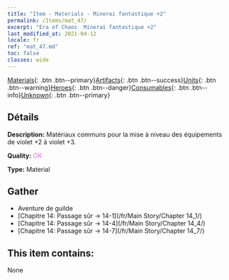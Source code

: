 ```yaml
---
title: "Item - Materials - Minerai fantastique +2"
permalink: /Items/mat_47/
excerpt: "Era of Chaos  Minerai fantastique +2"
last_modified_at: 2021-04-12
locale: fr
ref: "mat_47.md"
toc: false
classes: wide
---
```

 [Materials](/fr/Items/){: .btn .btn--primary}[Artifacts](/fr/Items/Artifacts/){: .btn .btn--success}[Units](/fr/Items/Units/){: .btn .btn--warning}[Heroes](/fr/Items/Heroes/){: .btn .btn--danger}[Consumables](/fr/Items/Consumables/){: .btn .btn--info}[Unknown](/fr/Items/Unknown/){: .btn .btn--primary}

## Détails
 **Description:** Matériaux communs pour la mise à niveau des équipements de violet +2 à violet +3.

 **Quality:** <span style="color: #DA70D6">OK</span>

 **Type:** Material

## Gather

*    Aventure de guilde 
*    [Chapitre 14: Passage sûr -> 14-1](/fr/Main Story/Chapter 14_1/) 
*    [Chapitre 14: Passage sûr -> 14-4](/fr/Main Story/Chapter 14_4/) 
*    [Chapitre 14: Passage sûr -> 14-7](/fr/Main Story/Chapter 14_7/) 

## This item contains:

  None

